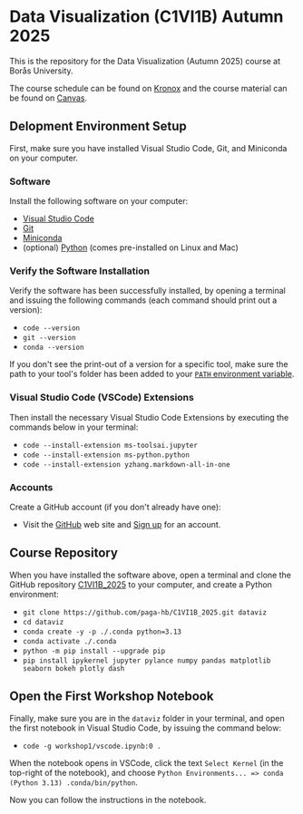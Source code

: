 # Data Visualization (C1VI1B) Autumn 2025

This is the repository for the Data Visualization (Autumn 2025) course at Borås University.

The course schedule can be found on [Kronox](https://schema.hb.se/setup/jsp/Schema.jsp?startDatum=2025-09-01&intervallTyp=a&intervallAntal=1&sprak=SV&sokMedAND=true&forklaringar=true&resurser=k.C1VI1B-20252-I22H5-) and the course material can be found on [Canvas](https://hb.instructure.com/courses/10009).

## Delopment Environment Setup

First, make sure you have installed Visual Studio Code, Git, and Miniconda on your computer.

### Software

Install the following software on your computer:

- [Visual Studio Code](https://code.visualstudio.com)
- [Git](https://git-scm.com/downloads)
- [Miniconda](https://docs.anaconda.com/miniconda/install/#quick-command-line-install)
- (optional) [Python](https://www.python.org) (comes pre-installed on Linux and Mac)

### Verify the Software Installation

Verify the software has been successfully installed, by opening a terminal and issuing the following commands (each command should print out a version):

- `code --version`
- `git --version`
- `conda --version`

If you don't see the print-out of a version for a specific tool, make sure the path to your tool's folder has been added to your [`PATH` environment variable](https://gist.github.com/nex3/c395b2f8fd4b02068be37c961301caa7).

### Visual Studio Code (VSCode) Extensions

Then install the necessary Visual Studio Code Extensions by executing the commands below in your terminal:

- `code --install-extension ms-toolsai.jupyter`
- `code --install-extension ms-python.python`
- `code --install-extension yzhang.markdown-all-in-one`

### Accounts

Create a GitHub account (if you don't already have one):

- Visit the [GitHub](https://github.com) web site and [Sign up](https://github.com/signup) for an account.

## Course Repository

When you have installed the software above, open a terminal and clone the GitHub repository [C1VI1B_2025](https://github.com/paga-hb/C1VI1B_2025) to your computer, and create a Python environment:

- `git clone https://github.com/paga-hb/C1VI1B_2025.git dataviz`
- `cd dataviz`
- `conda create -y -p ./.conda python=3.13`
- `conda activate ./.conda`
- `python -m pip install --upgrade pip`
- `pip install ipykernel jupyter pylance numpy pandas matplotlib seaborn bokeh plotly dash`

## Open the First Workshop Notebook

Finally, make sure you are in the `dataviz` folder in your terminal, and open the first notebook in Visual Studio Code, by issuing the command below:

- `code -g workshop1/vscode.ipynb:0 .`

When the notebook opens in VSCode, click the text `Select Kernel` (in the top-right of the notebook), and choose `Python Environments... => conda (Python 3.13) .conda/bin/python`.

Now you can follow the instructions in the notebook.
